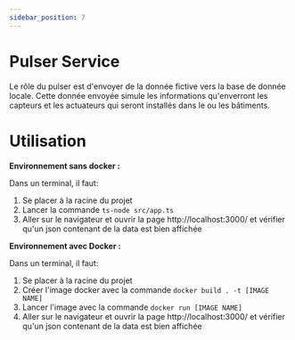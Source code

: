 ```yaml
---
sidebar_position: 7
---
```


# Pulser Service

Le rôle du pulser est d'envoyer de la donnée fictive vers la base de donnée locale. Cette donnée envoyée simule les informations qu'enverront les capteurs et les actuateurs qui seront installés dans le ou les bâtiments.

# Utilisation

**Environnement sans docker :**

Dans un terminal, il faut:
 1. Se placer à la racine du projet
 2. Lancer la commande `ts-node src/app.ts`
 3. Aller sur le navigateur et ouvrir la page http://localhost:3000/  et vérifier qu'un json contenant de la data est bien affichée

**Environnement avec Docker :**

Dans un terminal, il faut:
 1. Se placer à la racine du projet
 2. Créer l'image docker avec la commande `docker build . -t [IMAGE NAME]`
 3. Lancer l'image avec la commande `docker run [IMAGE NAME]`
 4. Aller sur le navigateur et ouvrir la page http://localhost:3000/  et vérifier qu'un json contenant de la data est bien affichée